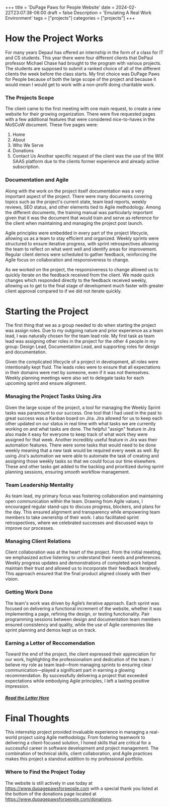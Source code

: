 +++
title = 'DuPage Paws for People Website'
date = 2024-02-22T23:07:38-06:00
draft = false
Description = 'Emulating A Real Work Environment'
tags = ["projects"]
categories = ["projects"]
+++
# How the Project Works
For many years Depaul has offered an internship in the form of a class for IT and CS students. This year there were four different clients that DePaul professor Michael Chase had brought to the program with various projects. The students are supposed to submit a ranked choice of all of the different clients the week before the class starts. My first choice was DuPage Paws for People because of both the large scope of the project and because it would mean I would get to work with a non-profit doing charitable work. 
### The Projects Scope
The client came to the first meeting with one main request, to create a new website for their growing organization. There were five requested pages with a few additional features that were considered nice-to-haves in the MoSCoW document. These five pages were: 
1. Home
2. About
3. Who We Serve
4. Donations
5. Contact Us
Another specific request of the client was the use of the WIX SAAS platform due to the clients former experience and already active subscription. 
### Documentation and Agile
Along with the work on the project itself documentation was a very important aspect of the project. There were many documents covering topics such as the project's current state, team lead reports, weekly reviews, SEO status, and other elements tied to Agile methodology. Among the different documents, the training manual was particularly important given that it was the document that would train and serve as reference for the client when maintaining and managing the project post launch.

Agile principles were embedded in every part of the project lifecycle, allowing us as a team to stay efficient and organized. Weekly sprints were structured to ensure iterative progress, with sprint retrospectives allowing the team to reflect on what went well and identify areas for improvement. Regular client demos were scheduled to gather feedback, reinforcing the Agile focus on collaboration and responsiveness to change.

As we worked on the project, the responsiveness to change allowed us to quickly iterate on the feedback received from the client. We made quick changes which responded directly to the feedback received weekly, allowing us to get to the final stage of development much faster with greater client approval compared to if we did not iterate quickly.

# Starting the Project
The first thing that we as a group needed to do when starting the project was assign roles. Due to my outgoing nature and prior experience as a team lead, I was naturally chosen for the team lead role. My first task as team lead was assigning other roles in the project for the other 4 people in my group: Design Lead, Documentation Lead, and supporting roles for design and documentation. 

Given the complicated lifecycle of a project in development, all roles were intentionally kept fluid. The leads roles were to ensure that all expectations in their domains were met by someone, even if it was not themselves. Weekly planning meetings were also set to delegate tasks for each upcoming sprint and ensure alignment.


### Managing the Project Tasks Using Jira
Given the large scope of the project, a tool for managing the Weekly Sprint tasks was paramount to our success. One tool that I had used in the past to great success was a Kanban board on Jira. Jira allowed for us to keep each other updated on our status in real time with what tasks we are currently working on and what tasks are done. The helpful "assign" feature in Jira also made it easy for everyone to keep track of what work they were assigned for that week. 
Another incredibly useful feature in Jira was their automation features. There were some tasks that would need to be done weekly meaning that a new task would be required every week as well. By using Jira's automation we were able to automate the task of creating and assigning those weekly tasks so that we could focus our time elsewhere. These and other tasks get added to the backlog and prioritized during sprint planning sessions, ensuring smooth workflow management.

### Team Leadership Mentality
As team lead, my primary focus was fostering collaboration and maintaining open communication within the team. Drawing from Agile values, I encouraged regular stand-ups to discuss progress, blockers, and plans for the day. This ensured alignment and transparency while empowering team members to take ownership of their work. I also facilitated sprint retrospectives, where we celebrated successes and discussed ways to improve our processes.

### Managing Client Relations
Client collaboration was at the heart of the project. From the initial meeting, we emphasized active listening to understand their needs and preferences. Weekly progress updates and demonstrations of completed work helped maintain their trust and allowed us to incorporate their feedback iteratively. This approach ensured that the final product aligned closely with their vision.

### Getting Work Done
The team's work was driven by Agile’s iterative approach. Each sprint was focused on delivering a functional increment of the website, whether it was implementing a page, refining the design, or testing functionality. Pair programming sessions between design and documentation team members ensured consistency and quality, while the use of Agile ceremonies like sprint planning and demos kept us on track.


### Earning a Letter of Reccomendation
Toward the end of the project, the client expressed their appreciation for our work, highlighting the professionalism and dedication of the team. I believe my role as team lead—from managing sprints to ensuring clear communication—played a significant part in earning a glowing recommendation. By successfully delivering a project that exceeded expectations while embodying Agile principles, I left a lasting positive impression.
##### [Read the Letter Here](/posts/letters-of-recommendation)

# Final Thoughts
This internship project provided invaluable experience in managing a real-world project using Agile methodology. From fostering teamwork to delivering a client-focused solution, I honed skills that are critical for a successful career in software development and project management. The combination of technical skills, client collaboration, and Agile practices makes this project a standout addition to my professional portfolio.

### Where to Find the Project Today
The website is still actively in use today at https://www.dupagepawsforpeople.com with a special thank you listed at the bottom of the donations page located at https://www.dupagepawsforpeople.com/donations.

